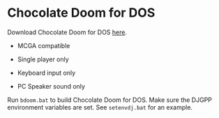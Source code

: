 # Chocolate Doom for DOS

Download Chocolate Doom for DOS [here](https://github.com/FrenkelS/chocolate-doom-for-dos/releases).

* MCGA compatible

* Single player only
* Keyboard input only
* PC Speaker sound only

Run `bdoom.bat` to build Chocolate Doom for DOS.
Make sure the DJGPP environment variables are set.
See `setenvdj.bat` for an example.